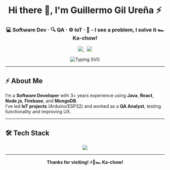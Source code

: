 <h1 align="center">Hi there 👋, I'm <strong>Guillermo Gil Ureña</strong> ⚡</h1>

<h3 align="center">💻 Software Dev · 🔍 QA · ⚙️ IoT · 🚀 - I see a problem, I solve it 🏎️ Ka-chow!</h3>

<p align="center">
  <a href="https://www.linkedin.com/in/guillermogu24" target="_blank">
    <img src="https://img.shields.io/badge/-LinkedIn-0A66C2?logo=linkedin&logoColor=white&style=flat-square" />
  </a>
  &nbsp;
  <a href="mailto:jguillermogu24@gmail.com" target="_blank">
    <img src="https://img.shields.io/badge/-Gmail-D14836?logo=gmail&logoColor=white&style=flat-square" />
  </a>
</p>

<p align="center">
  <img src="https://readme-typing-svg.demolab.com?font=Fira+Code&pause=1000&center=true&vCenter=true&width=700&lines=Java+%7C+React+%7C+Node.js+%7C+SQL+%7C+IoT+%7C+QA+%7C+UX%2FUI" alt="Typing SVG" />
</p>

---

## ⚡ About Me

I’m a **Software Developer** with 3+ years experience using **Java**, **React**, **Node.js**, **Firebase**, and **MongoDB**.  
I’ve led **IoT projects** (Arduino/ESP32) and worked as a **QA Analyst**, testing functionality and improving UX.

---

## 🛠️ Tech Stack

<p align="center">
  <img src="https://skillicons.dev/icons?i=java,js,ts,nodejs,react,mysql,mongodb,html,css,tailwind,bootstrap,git,firebase,figma,postman,arduino,linux" />
</p>

---

<p align="center">
  <b>Thanks for visiting! ⚡🚀🏎️ Ka-chow!</b>
</p>
